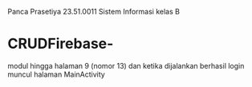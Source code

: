 Panca Prasetiya
23.51.0011
Sistem Informasi kelas B


# CRUDFirebase-
modul hingga halaman 9 (nomor 13) dan ketika dijalankan berhasil login muncul halaman MainActivity
